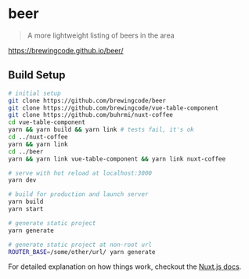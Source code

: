 # beer

> A more lightweight listing of beers in the area

https://brewingcode.github.io/beer/

## Build Setup

``` bash
# initial setup
git clone https://github.com/brewingcode/beer
git clone https://github.com/brewingcode/vue-table-component
git clone https://github.com/buhrmi/nuxt-coffee
cd vue-table-component
yarn && yarn build && yarn link # tests fail, it's ok
cd ../nuxt-coffee
yarn && yarn link
cd ../beer
yarn && yarn link vue-table-component && yarn link nuxt-coffee

# serve with hot reload at localhost:3000
yarn dev

# build for production and launch server
yarn build
yarn start

# generate static project
yarn generate

# generate static project at non-root url
ROUTER_BASE=/some/other/url/ yarn generate
```

For detailed explanation on how things work, checkout the [Nuxt.js docs](https://github.com/nuxt/nuxt.js).
